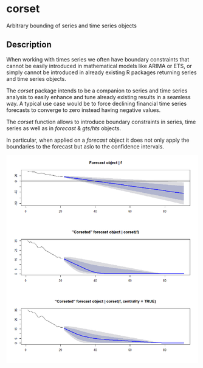 # corset
Arbitrary bounding of series and time series objects

## Description

When working with times series we often have boundary constraints that cannot be easily introduced in mathematical models like ARIMA or ETS, or simply cannot be introduced in already existing R packages returning series and time series objects.

The *corset* package intends to be a companion to series and time series analysis to easily enhance and tune already existing results in a seamless way. A typical use case would be to force declining financial time series forecasts to converge to zero instead having negative values.

The *corset* function allows to introduce boundary constraints in series, time series as well as in *forecast* & *gts/hts* objects.

In particular, when applied on a *forecast* object it does not only apply the boundaries to the forecast but aslo to the confidence intervals.


![](/images/corseted.png)
